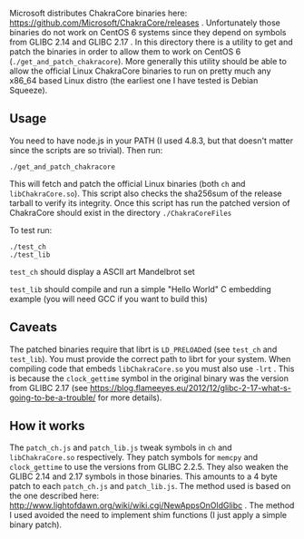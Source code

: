 Microsoft distributes ChakraCore binaries here: https://github.com/Microsoft/ChakraCore/releases . Unfortunately those binaries do not work on CentOS 6 systems since they depend on symbols from GLIBC 2.14 and GLIBC 2.17 . In this directory there is a utility to get and patch the binaries in order to allow them to work on CentOS 6 (``./get_and_patch_chakracore``). More generally this utility should be able to allow the official Linux ChakraCore binaries to run on pretty much any x86_64 based Linux distro (the earliest one I have tested is Debian Squeeze).

## Usage

You need to have node.js in your PATH (I used 4.8.3, but that doesn't matter since the scripts are so trivial). Then run:

```
./get_and_patch_chakracore
```

This will fetch and patch the official Linux binaries (both ``ch`` and ``libChakraCore.so``). This script also checks the sha256sum of the release tarball to verify its integrity. Once this script has run the patched version of ChakraCore should exist in the directory ``./ChakraCoreFiles``

To test run:
```
./test_ch
./test_lib
```

``test_ch`` should display a ASCII art Mandelbrot set

``test_lib`` should compile and run a simple "Hello World" C embedding example (you will need GCC if you want to build this)

## Caveats

The patched binaries require that librt is ``LD_PRELOAD``ed (see ``test_ch`` and ``test_lib``). You must provide the correct path to librt for your system. When compiling code that embeds ``libChakraCore.so`` you must also use ``-lrt`` . This is because the ``clock_gettime`` symbol in the original binary was the version from GLIBC 2.17 (see https://blog.flameeyes.eu/2012/12/glibc-2-17-what-s-going-to-be-a-trouble/ for more details).

## How it works

The ``patch_ch.js`` and  ``patch_lib.js`` tweak symbols in ``ch`` and ``libChakraCore.so`` respectively. They patch symbols for ``memcpy`` and ``clock_gettime`` to use the versions from GLIBC 2.2.5. They also weaken the GLIBC 2.14 and 2.17 symbols in those binaries. This amounts to a 4 byte patch to each ``patch_ch.js`` and ``patch_lib.js``. The method used is based on the one described here: http://www.lightofdawn.org/wiki/wiki.cgi/NewAppsOnOldGlibc . The method I used avoided the need to implement shim functions (I just apply a simple binary patch).
